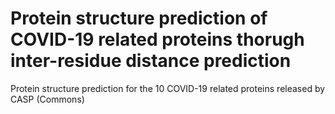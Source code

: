 # Protein structure prediction of COVID-19 related proteins thorugh inter-residue distance prediction
Protein structure prediction for the 10 COVID-19 related proteins released by CASP (Commons)
